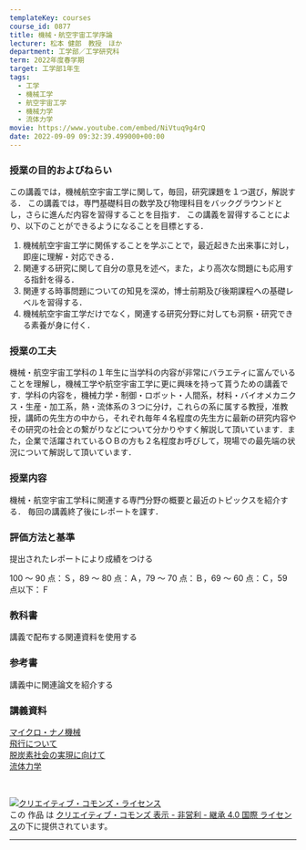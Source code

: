 ```yaml
---
templateKey: courses
course_id: 0877
title: 機械・航空宇宙工学序論
lecturer: 松本 健郎　教授　ほか
department: 工学部／工学研究科
term: 2022年度春学期
target: 工学部1年生
tags:
  - 工学
  - 機械工学
  - 航空宇宙工学
  - 機械力学
  - 流体力学
movie: https://www.youtube.com/embed/NiVtuq9g4rQ
date: 2022-09-09 09:32:39.499000+00:00
---
```


### 授業の目的およびねらい

この講義では，機械航空宇宙工学に関して，毎回，研究課題を１つ選び，解説する．
この講義では，専門基礎科目の数学及び物理科目をバックグラウンドとし，さらに進んだ内容を習得することを目指す．
この講義を習得することにより、以下のことができるようになることを目標とする．

1. 機械航空宇宙工学に関係することを学ぶことで，最近起きた出来事に対し，即座に理解・対応できる．
2. 関連する研究に関して自分の意見を述べ，また，より高次な問題にも応用する指針を得る．
3. 関連する時事問題についての知見を深め，博士前期及び後期課程への基礎レベルを習得する．
4. 機械航空宇宙工学だけでなく，関連する研究分野に対しても洞察・研究できる素養が身に付く．

### 授業の工夫

機械・航空宇宙工学科の１年生に当学科の内容が非常にバラエティに富んでいることを理解し，機械工学や航空宇宙工学に更に興味を持って貰うための講義です．学科の内容を，機械力学・制御・ロボット・人間系，材料・バイオメカニクス・生産・加工系，熱・流体系の３つに分け，これらの系に属する教授，准教授，講師の先生方の中から，それぞれ毎年４名程度の先生方に最新の研究内容やその研究の社会との繋がりなどについて分かりやすく解説して頂いています．また，企業で活躍されているＯＢの方も２名程度お呼びして，現場での最先端の状況について解説して頂いています．

### 授業内容

機械・航空宇宙工学科に関連する専門分野の概要と最近のトピックスを紹介する．
毎回の講義終了後にレポートを課す．

### 評価方法と基準

提出されたレポートにより成績をつける

100 ～ 90 点：Ｓ，89 ～ 80 点：Ａ，79 ～ 70 点：Ｂ，69 ～ 60 点：Ｃ，59 点以下：Ｆ

### 教科書

講義で配布する関連資料を使用する

### 参考書

講義中に関連論文を紹介する

### 講義資料

[マイクロ・ナノ機械](https://ocw.nagoya-u.jp/files/877/slide1.pdf)  
[飛行について](https://ocw.nagoya-u.jp/files/877/slide2.pdf)  
[脱炭素社会の実現に向けて](https://ocw.nagoya-u.jp/files/877/slide3.pdf)  
[流体力学](https://ocw.nagoya-u.jp/files/877/slide4.pdf)

<br>

<a rel="license" href="http://creativecommons.org/licenses/by-nc-sa/4.0/"><img alt="クリエイティブ・コモンズ・ライセンス" style="border-width:0" data-src="" src="https://i.creativecommons.org/l/by-nc-sa/4.0/88x31.png" /></a><br />この 作品 は <a rel="license" href="http://creativecommons.org/licenses/by-nc-sa/4.0/">クリエイティブ・コモンズ 表示 - 非営利 - 継承 4.0 国際 ライセンス</a>の下に提供されています。

---
